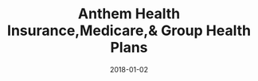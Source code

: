 ---
layout: site
title: "Anthem Health Insurance,Medicare,& Group Health Plans"
date: 2018-01-02
categories: [medical]
version: 5.1.0
major: 5
minor: 1
patch: 0
slug: anthem-health-insurance,-medicare,-&-group-health-plans
link: https://www.anthem.com/
submitter: lpolepeddi
permalink: /sites/:slug
---